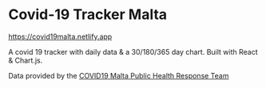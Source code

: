 # Covid-19 Tracker Malta

https://covid19malta.netlify.app

A covid 19 tracker with daily data & a 30/180/365 day chart. Built with React & Chart.js.

Data provided by the [COVID19 Malta Public Health Response Team](https://github.com/COVID19-Malta)
